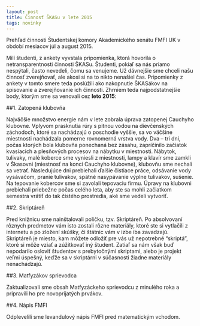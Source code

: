 ```yaml
---
layout: post
title: Činnosť ŠKASu v lete 2015
tags: novinky
---
```

Prehľad činnosti Študentskej komory Akademického senátu FMFI UK v období mesiacov júl a august 2015.

Milí študenti,
z ankety vyvstala pripomienka, ktorá hovorila o netransparentnosti činnosti ŠKASu.
Študenti, pokiaľ sa nás priamo nespýtali, často nevedeli, čomu sa venujeme.
Už dávnejšie sme chceli našu činnosť zverejňovať, ale akosi si na to nikto nenašiel čas.
Pripomienky z ankety v tomto smere teda poslúžili ako nakopnutie ŠKASákov na spisovanie a zverejňovanie ich činnosti.
Zhrniem teda najpodstatnejšie body, ktorým sme sa venovali cez **leto 2015**:

##1. Zatopená klubovňa

Najväčšie množstvo energie nám v lete zobrala úprava zatopenej Cauchyho klubovne.
Vplyvom prasknutia rúry s pitnou vodou na dievčenských záchodoch, ktoré sa nachádzajú o poschodie vyššie,
sa vo väčšine miestnosti nachádzala pomerne rovnomerná vrstva vody. 
Dva – tri dni, počas ktorých bola klubovňa ponechaná bez zásahu, zapríčinilo začiatok kvasiacich a plesňových procesov na nábytku v miestnosti.
Nábytok, tulivaky, malé koberce sme vyniesli z miestnosti, lampy a klavír sme zamkli v Škasovni (miestnosť na konci Cauchyho klubovne),
klubovňu sme nechali sa vetrať. Nasledujúce dni prebiehali ďalšie čistiace práce, odsávanie vody vysávačom, 
pranie tulivakov, spätné nasypávanie výplne tulivakov, sušenie. Na tepovanie kobercov sme si zavolali tepovaciu firmu.
Úpravy na klubovni prebiehali priebežne počas celého leta, aby ste sa mohli začiatkom semestra vrátiť do tak čistého prostredia, aké sme vedeli vytvoriť.
 
##2. Skriptáreň

Pred knižnicu sme nainštalovali poličku, tzv. Skriptáreň. Po absolvovaní rôznych predmetov vám isto zostali rôzne materiály,
ktoré ste si vytlačili z internetu a po zložení skúšky, či štátnic vám v izbe iba zavadzajú. Skriptáreň je miesto, kam môžete odložiť pre vás už 
nepotrebné “skriptá”, ktoré si môže vziať a zúžitkovať iný študent. Zatiaľ sa nám však buď nepodarilo osloviť študentov s prebytočnými skriptami, 
alebo je projekt veľmi úspešný, keďže sa v skriptárni v súčasnosti žiadne materiály nenachádzajú.
 
##3. Matfyzákov sprievodca

Zaktualizovali sme obsah Matfyzáckeho sprievodcu z minulého roka a pripravili ho pre novoprijatých prvákov.
 
##4. Nápis FMFI

Odplevelili sme levandulový nápis FMFI pred matematickým vchodom.
